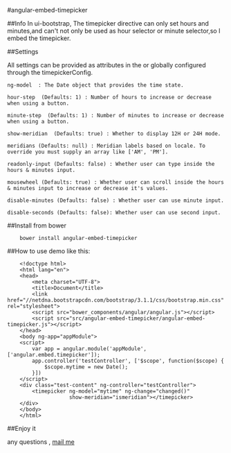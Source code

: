 #angular-embed-timepicker

##Info
In ui-bootstrap, The timepicker directive can only set hours and minutes,and can't not only be used as hour selector
or minute selector,so I embed the timepicker.

##Settings

All settings can be provided as attributes in the <timepicker> or globally configured through the timepickerConfig.

    ng-model  : The Date object that provides the time state.

    hour-step  (Defaults: 1) : Number of hours to increase or decrease when using a button.

    minute-step  (Defaults: 1) : Number of minutes to increase or decrease when using a button.

    show-meridian  (Defaults: true) : Whether to display 12H or 24H mode.

    meridians (Defaults: null) : Meridian labels based on locale. To override you must supply an array like ['AM', 'PM'].

    readonly-input (Defaults: false) : Whether user can type inside the hours & minutes input.

    mousewheel (Defaults: true) : Whether user can scroll inside the hours & minutes input to increase or decrease it's values.

    disable-minutes (Defaults: false) : Whether user can use minute input.

    disable-seconds (Defaults: false): Whether user can use second input.

##Install from bower
```
    bower install angular-embed-timepicker
```
##How to use
demo like this:
```
    <!doctype html>
    <html lang="en">
    <head>
        <meta charset="UTF-8">
        <title>Document</title>
        <link href="//netdna.bootstrapcdn.com/bootstrap/3.1.1/css/bootstrap.min.css" rel="stylesheet">
        <script src="bower_components/angular/angular.js"></script>
        <script src="src/angular-embed-timepicker/angular-embed-timepicker.js"></script>
    </head>
    <body ng-app="appModule">
    <script>
        var app = angular.module('appModule', ['angular.embed.timepicker']);
        app.controller('testController', ['$scope', function($scope) {
            $scope.mytime = new Date();
        }])
    </script>
    <div class="test-content" ng-controller="testController">
        <timepicker ng-model="mytime" ng-change="changed()"
                    show-meridian="ismeridian"></timepicker>
    </div>
    </body>
    </html>
```
##Enjoy it

any questions , <a href=mailto:zhongwei.lzw@alibaba-inc.com>mail me</a>